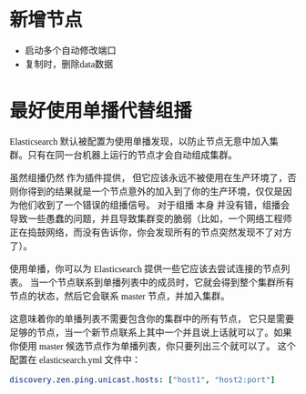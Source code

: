 <font face="SimSun" size=3>

# 新增节点
- 启动多个自动修改端口
- 复制时，删除data数据

# 最好使用单播代替组播
Elasticsearch 默认被配置为使用单播发现，以防止节点无意中加入集群。只有在同一台机器上运行的节点才会自动组成集群。

虽然组播仍然 作为插件提供， 但它应该永远不被使用在生产环境了，否则你得到的结果就是一个节点意外的加入到了你的生产环境，仅仅是因为他们收到了一个错误的组播信号。 对于组播 本身 并没有错，组播会导致一些愚蠢的问题，并且导致集群变的脆弱（比如，一个网络工程师正在捣鼓网络，而没有告诉你，你会发现所有的节点突然发现不了对方了）。

使用单播，你可以为 Elasticsearch 提供一些它应该去尝试连接的节点列表。 当一个节点联系到单播列表中的成员时，它就会得到整个集群所有节点的状态，然后它会联系 master 节点，并加入集群。

这意味着你的单播列表不需要包含你的集群中的所有节点， 它只是需要足够的节点，当一个新节点联系上其中一个并且说上话就可以了。如果你使用 master 候选节点作为单播列表，你只要列出三个就可以了。 这个配置在 elasticsearch.yml 文件中：

~~~yml
discovery.zen.ping.unicast.hosts: ["host1", "host2:port"]
~~~

</font>